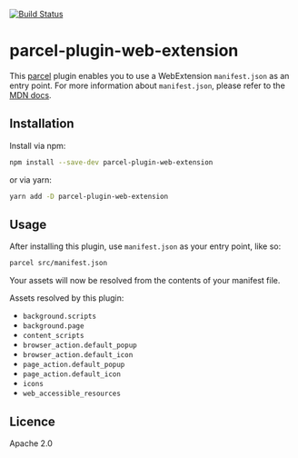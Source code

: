 [![Build Status](https://travis-ci.org/kevincharm/parcel-plugin-web-extension.svg?branch=master)](https://travis-ci.org/kevincharm/parcel-plugin-web-extension)

# parcel-plugin-web-extension

This [parcel](https://github.com/parcel-bundler/parcel) plugin enables you to use a WebExtension `manifest.json` as an entry point. For more information about `manifest.json`, please refer to the [MDN docs](https://developer.mozilla.org/en-US/Add-ons/WebExtensions/manifest.json).

## Installation

Install via npm:
```sh
npm install --save-dev parcel-plugin-web-extension
```
or via yarn:
```sh
yarn add -D parcel-plugin-web-extension
```

## Usage

After installing this plugin, use `manifest.json` as your entry point, like so:
```sh
parcel src/manifest.json
```
Your assets will now be resolved from the contents of your manifest file.

Assets resolved by this plugin:
- `background.scripts`
- `background.page`
- `content_scripts`
- `browser_action.default_popup`
- `browser_action.default_icon`
- `page_action.default_popup`
- `page_action.default_icon`
- `icons`
- `web_accessible_resources`

## Licence

Apache 2.0
